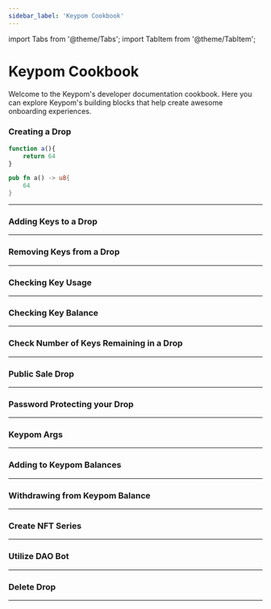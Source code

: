 ```yaml
---
sidebar_label: 'Keypom Cookbook'
---
```

import Tabs from '@theme/Tabs';
import TabItem from '@theme/TabItem';

# Keypom Cookbook
Welcome to the Keypom's developer documentation cookbook. Here you can explore Keypom's building blocks that help create awesome onboarding experiences.

### Creating a Drop

<Tabs>
<TabItem value="SDK" label="Keypom JS SDK🧩">

```js
function a(){
    return 64
}
```

</TabItem>
<TabItem value="Rust" label="Rust🦀">

```rust
pub fn a() -> u8{
    64
}
```

</TabItem>
</Tabs>

___

### Adding Keys to a Drop

___

### Removing Keys from a Drop

___

### Checking Key Usage

___

### Checking Key Balance

___

### Check Number of Keys Remaining in a Drop

___

### Public Sale Drop

___

### Password Protecting your Drop

___

### Keypom Args

___

### Adding to Keypom Balances

___

### Withdrawing from Keypom Balance

___

### Create NFT Series

___

### Utilize DAO Bot

___

### Delete Drop

___
